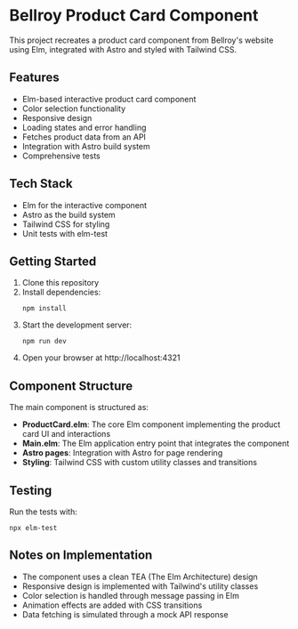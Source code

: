 # Bellroy Product Card Component

This project recreates a product card component from Bellroy's website using Elm, integrated with Astro and styled with Tailwind CSS.

## Features

- Elm-based interactive product card component
- Color selection functionality
- Responsive design
- Loading states and error handling
- Fetches product data from an API
- Integration with Astro build system
- Comprehensive tests

## Tech Stack

- Elm for the interactive component
- Astro as the build system
- Tailwind CSS for styling
- Unit tests with elm-test

## Getting Started

1. Clone this repository
2. Install dependencies:
   ```
   npm install
   ```
3. Start the development server:
   ```
   npm run dev
   ```
4. Open your browser at http://localhost:4321

## Component Structure

The main component is structured as:

- **ProductCard.elm**: The core Elm component implementing the product card UI and interactions
- **Main.elm**: The Elm application entry point that integrates the component
- **Astro pages**: Integration with Astro for page rendering
- **Styling**: Tailwind CSS with custom utility classes and transitions

## Testing

Run the tests with:

```
npx elm-test
```

## Notes on Implementation

- The component uses a clean TEA (The Elm Architecture) design
- Responsive design is implemented with Tailwind's utility classes
- Color selection is handled through message passing in Elm
- Animation effects are added with CSS transitions
- Data fetching is simulated through a mock API response 